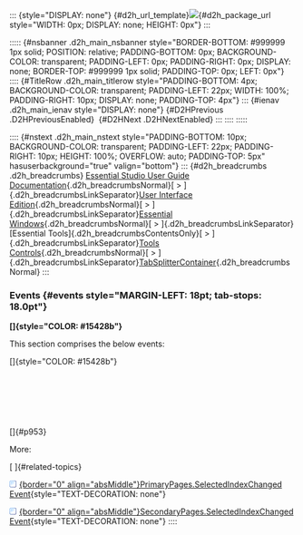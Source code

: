 ::: {style="DISPLAY: none"}
[](ms-xhelp:///?Id=d2h_url_template){#d2h_url_template}![](!package_url!){#d2h_package_url style="WIDTH: 0px; DISPLAY: none; HEIGHT: 0px"}
:::

::::: {#nsbanner .d2h_main_nsbanner style="BORDER-BOTTOM: #999999 1px solid; POSITION: relative; PADDING-BOTTOM: 0px; BACKGROUND-COLOR: transparent; PADDING-LEFT: 0px; PADDING-RIGHT: 0px; DISPLAY: none; BORDER-TOP: #999999 1px solid; PADDING-TOP: 0px; LEFT: 0px"}
:::: {#TitleRow .d2h_main_titlerow style="PADDING-BOTTOM: 4px; BACKGROUND-COLOR: transparent; PADDING-LEFT: 22px; WIDTH: 100%; PADDING-RIGHT: 10px; DISPLAY: none; PADDING-TOP: 4px"}
::: {#ienav .d2h_main_ienav style="DISPLAY: none"}
[](ms-xhelp:///?Id=7b32b6e4-e56b-4970-b436-352c02beba08){#D2HPrevious .D2HPreviousEnabled}  [](ms-xhelp:///?Id=9376be24-9e86-42e2-8316-8810e4217f48){#D2HNext .D2HNextEnabled}
:::
::::
:::::

:::: {#nstext .d2h_main_nstext style="PADDING-BOTTOM: 10px; BACKGROUND-COLOR: transparent; PADDING-LEFT: 22px; PADDING-RIGHT: 10px; HEIGHT: 100%; OVERFLOW: auto; PADDING-TOP: 5px" hasuserbackground="true" valign="bottom"}
::: {#d2h_breadcrumbs .d2h_breadcrumbs}
[Essential Studio User Guide Documentation](ms-xhelp:///?Id=12457748-09e3-4d74-a240-8e049cedf030){.d2h_breadcrumbsNormal}[ \> ]{.d2h_breadcrumbsLinkSeparator}[User Interface Edition](ms-xhelp:///?Id=c29296b7-531c-413b-a0ec-488ca1f7f669){.d2h_breadcrumbsNormal}[ \> ]{.d2h_breadcrumbsLinkSeparator}[Essential Windows](ms-xhelp:///?Id=e60759d8-47a4-4570-9d7a-16a68d63f2ea){.d2h_breadcrumbsNormal}[ \> ]{.d2h_breadcrumbsLinkSeparator}[Essential Tools]{.d2h_breadcrumbsContentsOnly}[ \> ]{.d2h_breadcrumbsLinkSeparator}[Tools Controls](ms-xhelp:///?Id=13c3c4f4-9d16-4b69-93f2-7e98eec67452){.d2h_breadcrumbsNormal}[ \> ]{.d2h_breadcrumbsLinkSeparator}[TabSplitterContainer](ms-xhelp:///?Id=92c4b2a2-157f-4bea-bca4-945b61b33633){.d2h_breadcrumbsNormal}
:::

### Events {#events style="MARGIN-LEFT: 18pt; tab-stops: 18.0pt"}

**[]{style="COLOR: #15428b"}** 

This section comprises the below events:

[]{style="COLOR: #15428b"} 

 

 

 

[]{#p953} 

More:

[ ]{#related-topics}

[![](button.gif){border="0" align="absMiddle"}PrimaryPages.SelectedIndexChanged Event](ms-xhelp:///?Id=810ba16f-0397-4638-81a6-b57b7f883b61){style="TEXT-DECORATION: none"}

[![](button.gif){border="0" align="absMiddle"}SecondaryPages.SelectedIndexChanged Event](ms-xhelp:///?Id=7520eed2-2c5f-43b7-861b-8b0c2fd05695){style="TEXT-DECORATION: none"}
::::
